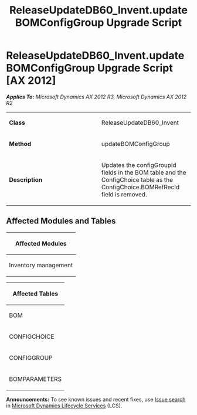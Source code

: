 ﻿---
title: ReleaseUpdateDB60_Invent.updateBOMConfigGroup Upgrade Script
TOCTitle: ReleaseUpdateDB60_Invent.updateBOMConfigGroup Upgrade Script
ms:assetid: a30f380b-9b67-fcbf-2ffa-c65047fc35c3
ms:mtpsurl: https://msdn.microsoft.com/en-us/library/JJ736756(v=AX.60)
ms:contentKeyID: 49710188
ms.date: 05/18/2015
mtps_version: v=AX.60
---

# ReleaseUpdateDB60\_Invent.updateBOMConfigGroup Upgrade Script [AX 2012]


_**Applies To:** Microsoft Dynamics AX 2012 R3, Microsoft Dynamics AX 2012 R2_

<table>
<colgroup>
<col style="width: 50%" />
<col style="width: 50%" />
</colgroup>
<tbody>
<tr class="odd">
<td><p><strong>Class</strong></p></td>
<td><p>ReleaseUpdateDB60_Invent</p></td>
</tr>
<tr class="even">
<td><p><strong>Method</strong></p></td>
<td><p>updateBOMConfigGroup</p></td>
</tr>
<tr class="odd">
<td><p><strong>Description</strong></p></td>
<td><p>Updates the configGroupId fields in the BOM table and the ConfigChoice table as the ConfigChoice.BOMRefRecId field is removed.</p></td>
</tr>
</tbody>
</table>


## Affected Modules and Tables

<table>
<colgroup>
<col style="width: 100%" />
</colgroup>
<thead>
<tr class="header">
<th><p>Affected Modules</p></th>
</tr>
</thead>
<tbody>
<tr class="odd">
<td><p>Inventory management</p></td>
</tr>
</tbody>
</table>


<table>
<colgroup>
<col style="width: 100%" />
</colgroup>
<thead>
<tr class="header">
<th><p>Affected Tables</p></th>
</tr>
</thead>
<tbody>
<tr class="odd">
<td><p>BOM</p></td>
</tr>
<tr class="even">
<td><p>CONFIGCHOICE</p></td>
</tr>
<tr class="odd">
<td><p>CONFIGGROUP</p></td>
</tr>
<tr class="even">
<td><p>BOMPARAMETERS</p></td>
</tr>
</tbody>
</table>

  
**Announcements:** To see known issues and recent fixes, use [Issue search](http://go.microsoft.com/fwlink/?linkid=389258) in [Microsoft Dynamics Lifecycle Services](http://go.microsoft.com/fwlink/?linkid=306505) (LCS).

